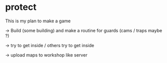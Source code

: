 # protect

This is my plan to make a game

-> Build (some building) and make a routine for guards (cams / traps maybe ?)

-> try to get inside / others try to get inside

-> upload maps to workshop like server
